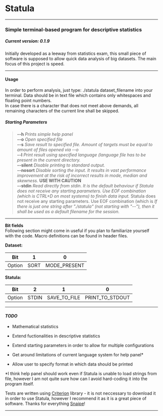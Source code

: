 # Statula

***

### Simple terminal-based program for descriptive statistics
##### *Current version: 0.1.9*

Initially developed as a leeway from statistics exam, this small piece of software is supposed to allow quick data analysis of big datasets.
The main focus of this project is speed.

***
#### Usage

In order to perform analysis, just type:
./statula dataset_filename
into your terminal. Data should be in text file which contains only whitespaces and floating point numbers.  
In case there is a character that does not meet above demands, all remaining characters of the current line shall be skipped.

##### Starting Parameters
>**--h**	*Prints simple help panel*  
**--o**		*Open specified file*  
**--s**		*Save result to specified file. Amount of targets must be equal to amount of files opened via --o*  
**--l**		*Print result using specified language (language file has to be present in the current directory.*  
**--silent**	*Disable printing to standard output.*  
**--nosort**	*Disable sorting the input. It results in vast performance improvement at the risk of incorrect results in mode, median and skewness.* **USE WITH CAUTION**   
**--stdin**	*Read directly from stdin. It is the default behaviour if Statula does not receive any starting parameters. Use EOF combination (which is CTRL+D on most systems) to finish data input.*
Statula does not receive any starting parameters. Use EOF combination (which is
*If there is just one string after "./statula" (not starting with "--"), then it shall be used as a default filename for the session.*

*** 
****Bit fields****  
Following section might come in useful if you plan to familiarize yourself with the code. Macro definitions can be found in header files.
  
  
**Dataset:**  

|   Bit  |   1  |       0      |
|:------:|:----:|:------------:|
| Option | SORT | MODE_PRESENT |  
  
  
**Statula:**  
  
|   Bit  |   2   |       1      |        0        |
|:------:|:-----:|:------------:|:---------------:|
| Option | STDIN | SAVE_TO_FILE | PRINT_TO_STDOUT |
  
***
#### *TODO*

  * Mathematical statistics

  * Extend fuctionalities in descriptive statistics

  * Extend starting parameters in order to allow for multiple configurations

  * Get around limitations of current language system for help panel*

  * Allow user to specify format in which data should be printed


*I think help panel should work even if Statula is unable to load strings from file, however I am not quite sure how can I avoid hard-coding
it into the program itself. 

Tests are written using [Criterion](https://github.com/Snaipe/Criterion) library - it is not neccessary to download it in order to use Statula, however I recommend it as it is a great piece of software. Thanks for everything [Snaipe](https://github.com/Snaipe)!
***


